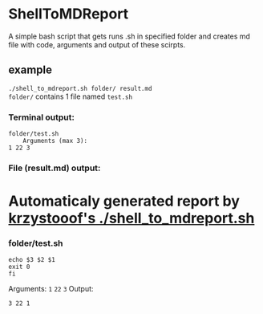# ShellToMDReport
A simple bash script that gets runs .sh in specified folder and creates md file with code, arguments and output of these scirpts.

## example
`./shell_to_mdreport.sh folder/ result.md`         
`folder/` contains 1 file named `test.sh`
### Terminal output:
```
folder/test.sh
	Arguments (max 3): 
1 22 3
```
### File (result.md) output:
# Automaticaly generated report by [krzystooof's ./shell_to_mdreport.sh](https://github.com/krzystooof/ShellToMDReport "krzystooof's ./shell_to_mdreport.sh")


### folder/test.sh


```
echo $3 $2 $1
exit 0
fi
```
Arguments: 
`1` `22` `3` 
Output:

```
3 22 1
```
